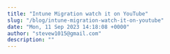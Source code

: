 ```yaml
---
title: "Intune Migration watch it on YouTube"
slug: "/blog/intune-migration-watch-it-on-youtube"
date: "Mon, 11 Sep 2023 14:18:08 +0000"
author: "stevew1015@gmail.com"
description: ""
---
```


